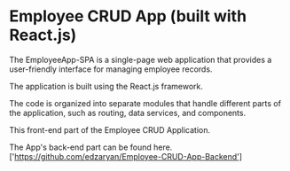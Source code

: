# Employee CRUD App (built with React.js)

The EmployeeApp-SPA is a single-page web application that provides a user-friendly interface for managing employee records. 

The application is built using the React.js framework. 

The code is organized into separate modules that handle different parts of the application, such as routing, data services, and components. 

This front-end part of the Employee CRUD Application.

The App's back-end part can be found here. ['https://github.com/edzaryan/Employee-CRUD-App-Backend']